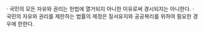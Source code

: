 · 국민의 모든 자유와 권리는 헌법에 열거되지 아니한 이유로써 경시되지는 아니한다.
· 국민의 자유와 권리를 제한하는 법률의 제정은 질서유지와 공공복리를 위하여 필요한 경우에 한한다.
